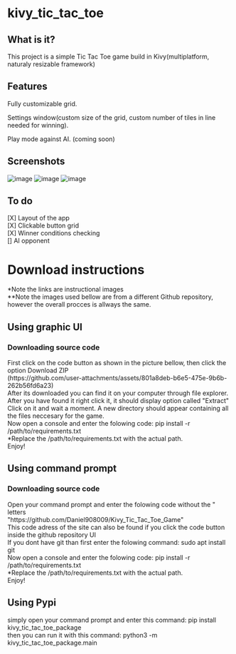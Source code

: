 # kivy_tic_tac_toe
## What is it?
<p>This project is a simple Tic Tac Toe game build in Kivy(multiplatform, naturaly resizable framework)</p>

## Features
<p>Fully customizable grid.</p>
<p>Settings window(custom size of the grid, custom number of tiles in line needed for winning).</p>
<p>Play mode against AI. (coming soon)</p>

## Screenshots
![image](https://github.com/user-attachments/assets/6018728b-2674-41b5-b221-49fd09ed4024)
![image](https://github.com/user-attachments/assets/43363aa6-0373-41df-a4c4-7cbef61d2cda)
![image](https://github.com/user-attachments/assets/6cb70e6d-93ce-4dcf-836b-651f639bd35f)

## To do
[X] Layout of the app<br>
[X] Clickable button grid<br>
[X] Winner conditions checking<br>
[] AI opponent<br>

<h1>Download instructions</h1>
*Note the links are instructional images <br>
**Note the images used bellow are from a different Github repository, however the overall procces is allways the same. <br>
<h2>Using graphic UI</h2>
<h3>Downloading source code </h3>
First click on the code button as shown in the picture bellow, then click the option Download ZIP <br>
(https://github.com/user-attachments/assets/801a8deb-b6e5-475e-9b6b-262b56fd6a23) <br>
After its downloaded you can find it on your computer through file explorer. After you have found it right click it, it should display option called "Extract" <br>
Click on it and wait a moment. A new directory should appear containing all the files neccesary for the game.<br>
Now open a console and enter the folowing code: pip install -r /path/to/requirements.txt <br>
*Replace the /path/to/requirements.txt with the actual path. <br>
Enjoy! <br>
<h2>Using command prompt</h2>
<h3>Downloading source code </h3>
Open your command prompt and enter the folowing code without the " letters <br>
"https://github.com/Daniel908009/Kivy_Tic_Tac_Toe_Game" <br>
This code adress of the site can also be found if you click the code button inside the github repository UI <br>
If you dont have git than first enter the folowing command: sudo apt install git <br>
Now open a console and enter the folowing code: pip install -r /path/to/requirements.txt <br>
*Replace the /path/to/requirements.txt with the actual path. <br>
Enjoy! <br>
<h2>Using Pypi</h2>
simply open your command prompt and enter this command: pip install kivy_tic_tac_toe_package <br>
then you can run it with this command:  python3 -m kivy_tic_tac_toe_package.main
